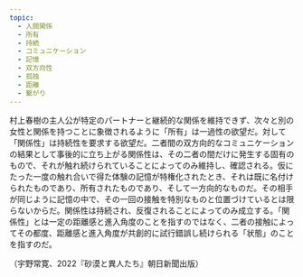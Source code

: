 ```yaml
---
topic:
  - 人間関係
  - 所有
  - 持続
  - コミュニケーション
  - 記憶
  - 双方向性
  - 孤独
  - 距離
  - 繋がり
---
```

村上春樹の主人公が特定のパートナーと継続的な関係を維持できず、次々と別の女性と関係を持つことに象徴されるように「所有」は一過性の欲望だ。対して「関係性」は持続性を要求する欲望だ。二者間の双方向的なコミュニケーションの結果として事後的に立ち上がる関係性は、その二者の間だけに発生する固有のもので、それが触れ続けられていることによってのみ維持し、確認される。仮にたった一度の触れ合いで得た体験の記憶が特権化されたとき、それは既に名付けられたものであり、所有されたものであり、そして一方向的なものだ。その相手が同じように記憶の中で、その一回の接触を特別なものと位置づけているとは限らないからだ。関係性は持続され、反復されることによってのみ成立する。「関係性」とは一定の距離感と進入角度のことを指すのではなく、二者の接触によってその都度、距離感と進入角度が共創的に試行錯誤し続けられる「状態」のことを指すのだ。

（宇野常寛、2022『砂漠と異人たち』朝日新聞出版）